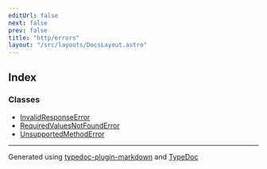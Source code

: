 ```yaml
---
editUrl: false
next: false
prev: false
title: "http/errors"
layout: "/src/layouts/DocsLayout.astro"
---
```


## Index

### Classes

- [InvalidResponseError](/api/http/errors/classes/invalidresponseerror/)
- [RequiredValuesNotFoundError](/api/http/errors/classes/requiredvaluesnotfounderror/)
- [UnsupportedMethodError](/api/http/errors/classes/unsupportedmethoderror/)

***

Generated using [typedoc-plugin-markdown](https://www.npmjs.com/package/typedoc-plugin-markdown) and [TypeDoc](https://typedoc.org/)
